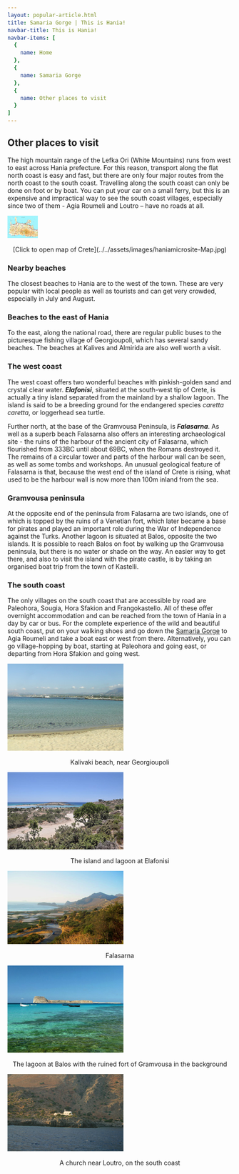 ```yaml
---
layout: popular-article.html
title: Samaria Gorge | This is Hania!
navbar-title: This is Hania!
navbar-items: [
  {
    name: Home
  },
  {
    name: Samaria Gorge
  },
  {
    name: Other places to visit
  }
]
---
```

## Other places to visit

The high mountain range of the Lefka Ori (White Mountains) runs from west to east across Hania prefecture. For this reason, transport along the flat north coast is easy and fast, but there are only four major routes from the north coast to the south coast. Travelling along the south coast can only be done on foot or by boat. You can put your car on a small ferry, but this is an expensive and impractical way to see the south coast villages, especially since two of them - Agia Roumeli and Loutro – have no roads at all.

[![](../../assets/images/haniamicrosite-Map-thumb.jpg)](images/Map.jpg)

<center>[Click to open map of Crete](../../assets/images/haniamicrosite-Map.jpg)</center>

### Nearby beaches

The closest beaches to Hania are to the west of the town. These are very popular with local people as well as tourists and can get very crowded, especially in July and August.

### Beaches to the east of Hania

To the east, along the national road, there are regular public buses to the picturesque fishing village of Georgioupoli, which has several sandy beaches. The beaches at Kalives and Almirida are also well worth a visit.

### The west coast

The west coast offers two wonderful beaches with pinkish-golden sand and crystal clear water. _**Elafonisi**_, situated at the south-west tip of Crete, is actually a tiny island separated from the mainland by a shallow lagoon. The island is said to be a breeding ground for the endangered species _caretta caretta_, or loggerhead sea turtle.

Further north, at the base of the Gramvousa Peninsula, is _**Falasarna**_. As well as a superb beach Falasarna also offers an interesting archaeological site - the ruins of the harbour of the ancient city of Falasarna, which flourished from 333BC until about 69BC, when the Romans destroyed it. The remains of a circular tower and parts of the harbour wall can be seen, as well as some tombs and workshops. An unusual geological feature of Falasarna is that, because the west end of the island of Crete is rising, what used to be the harbour wall is now more than 100m inland from the sea.

### Gramvousa peninsula

At the opposite end of the peninsula from Falasarna are two islands, one of which is topped by the ruins of a Venetian fort, which later became a base for pirates and played an important role during the War of Independence against the Turks. Another lagoon is situated at Balos, opposite the two islands. It is possible to reach Balos on foot by walking up the Gramvousa peninsula, but there is no water or shade on the way. An easier way to get there, and also to visit the island with the pirate castle, is by taking an organised boat trip from the town of Kastelli.

### The south coast

The only villages on the south coast that are accessible by road are Paleohora, Sougia, Hora Sfakion and Frangokastello. All of these offer overnight accommodation and can be reached from the town of Hania in a day by car or bus. For the complete experience of the wild and beautiful south coast, put on your walking shoes and go down the [Samaria Gorge](gorge.html) to Agia Roumeli and take a boat east or west from there. Alternatively, you can go village-hopping by boat, starting at Paleohora and going east, or departing from Hora Sfakion and going west.

![](../../assets/images/haniamicrosite-Kalivaki.jpg)

<center>Kalivaki beach, near Georgioupoli</center>

![](../../assets/images/haniamicrosite-Elafonissos.jpg)

<center>The island and lagoon at Elafonisi</center>

![](../../assets/images/haniamicrosite-Falasarna.jpg)

<center>Falasarna</center>

![](../../assets/images/haniamicrosite-Gramvousa.jpg)

<center>The lagoon at Balos with the ruined fort of Gramvousa in the background</center>

![](../../assets/images/haniamicrosite-Church.jpg)

<center>A church near Loutro, on the south coast</center>
